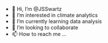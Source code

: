 - 👋 Hi, I’m @JSSwartz
- 👀 I’m interested in climate analytics
- 🌱 I’m currently learning data analysis 
- 💞️ I’m looking to collaborate
- 📫 How to reach me ...

<!---
JSSwartz/JSSwartz is a ✨ special ✨ repository because its `README.md` (this file) appears on your GitHub profile.
You can click the Preview link to take a look at your changes.
--->
